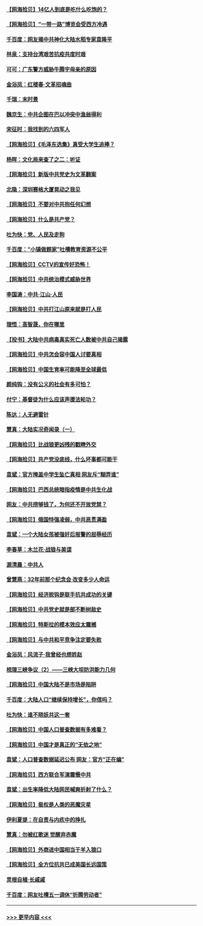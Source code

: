#### [【网海拾贝】14亿人到底是吃什么吃饱的？](../pages/nsc993/n12974125.md?t=05251802) 
#### [【网海拾贝】“一带一路”博览会受西方冷遇](../pages/nsc993/n12971787.md?t=05251802) 
#### [千百度：网友揭中共神化大陆水稻专家袁隆平](../pages/nsc993/n12971733.md?t=05251802) 
#### [林泉：支持台湾艰苦抗疫共度时艰](../pages/nsc993/n12971350.md?t=05251802) 
#### [可可：广东警方威胁牛腾宇母亲的原因](../pages/nsc993/n12971100.md?t=05251802) 
#### [金浴凤：红楼春·文革招魂曲](../pages/nsc993/n12970354.md?t=05251802) 
#### [千瑞：末时景](../pages/nsc993/n12970337.md?t=05251802) 
#### [魏京生：中共企图在巴以冲突中渔翁得利](../pages/nsc993/n12970286.md?t=05251802) 
#### [宋征时：我找到的六四军人](../pages/nsc993/n12970213.md?t=05251802) 
#### [【网海拾贝】《毛泽东选集》真受大学生追捧？](../pages/nsc993/n12968779.md?t=05251802) 
#### [杨晖：文化局来查了之二：听证](../pages/nsc993/n12966528.md?t=05251802) 
#### [【网海拾贝】新版中共党史为文革翻案](../pages/nsc993/n12967526.md?t=05251802) 
#### [北隐：深圳赛格大厦晃动之我见](../pages/nsc993/n12967393.md?t=05251802) 
#### [【网海拾贝】不要对中共抱任何幻想](../pages/nsc993/n12965222.md?t=05251802) 
#### [【网海拾贝】什么是共产党？](../pages/nsc993/n12962781.md?t=05251802) 
#### [吐为快：党、人民及走狗](../pages/nsc993/n12962747.md?t=05251802) 
#### [千百度：“小镇做题家”吐槽教育资源不公平](../pages/nsc993/n12962705.md?t=05251802) 
#### [【网海拾贝】CCTV的宣传好恐怖！](../pages/nsc993/n12959984.md?t=05251802) 
#### [【网海拾贝】中共统治模式威胁世界](../pages/nsc993/n12957622.md?t=05251802) 
#### [李国涛：中共‧江山‧人民](../pages/nsc993/n12957502.md?t=05251802) 
#### [【网海拾贝】中共打江山原来就是打人民](../pages/nsc993/n12954345.md?t=05251802) 
#### [理悟：高智晟，你在哪里](../pages/nsc993/n12953115.md?t=05251802) 
#### [【投书】大陆中共病毒真实死亡人数被中共自己揭露](../pages/nsc993/n12953050.md?t=05251802) 
#### [【网海拾贝】中共怎会容中国人讨要真相](../pages/nsc993/n12952161.md?t=05251802) 
#### [【网海拾贝】中国生育率可能降至全球最低](../pages/nsc993/n12948793.md?t=05251802) 
#### [颜纯钩：没有公义的社会有多可怕？](../pages/nsc993/n12947626.md?t=05251802) 
#### [付宁：基督徒为什么应该声援法轮功？](../pages/nsc993/n12947233.md?t=05251802) 
#### [陈达：人无避雷针](../pages/nsc993/n12947098.md?t=05251802) 
#### [慧真：大陆实况奇闻录（一）](../pages/nsc993/n12945811.md?t=05251802) 
#### [【网海拾贝】比战狼更凶残的戳瞎外交](../pages/nsc993/n12945717.md?t=05251802) 
#### [【网海拾贝】共产党没底线，什么坏事都可能干](../pages/nsc993/n12942090.md?t=05251802) 
#### [袁斌：官方掩盖中学生坠亡真相 网友斥“糊弄谁”](../pages/nsc993/n12942029.md?t=05251802) 
#### [【网海拾贝】巴西总统暗指疫情是中共生化战](../pages/nsc993/n12938999.md?t=05251802) 
#### [网友：中共捞够钱了，为何还不开放党禁？](../pages/nsc993/n12938952.md?t=05251802) 
#### [【网海拾贝】俄国恃强凌弱，中共恶贯满盈](../pages/nsc993/n12936626.md?t=05251802) 
#### [袁斌：一个大陆女孩被强奸后报警的屈辱经历](../pages/nsc993/n12936547.md?t=05251802) 
#### [李春草：木兰花·战狼与美谍](../pages/nsc993/n12935995.md?t=05251802) 
#### [源清晨：中共人](../pages/nsc993/n12935589.md?t=05251802) 
#### [曾慧燕：32年前那个纪念会 改变多少人命运](../pages/nsc993/n12934233.md?t=05251802) 
#### [【网海拾贝】经济脱钩是联手抗共成功的关键](../pages/nsc993/n12934176.md?t=05251802) 
#### [【网海拾贝】中共党史就是部不断树敌史](../pages/nsc993/n12932844.md?t=05251802) 
#### [【网海拾贝】特斯拉的模本效应太震撼](../pages/nsc993/n12925626.md?t=05251802) 
#### [【网海拾贝】与中共和平竞争注定要失败](../pages/nsc993/n12923326.md?t=05251802) 
#### [金浴凤：风流子‧我曾经也想姓赵](../pages/nsc993/n12920911.md?t=05251802) 
#### [梳理三峡争议（2）——三峡大坝防洪能力几何](../pages/nsc993/n12920173.md?t=05251802) 
#### [【网海拾贝】中国大陆不是市场是陷阱](../pages/nsc993/n12920143.md?t=05251802) 
#### [千百度：大陆人口“继续保持增长”，你信吗？](../pages/nsc993/n12918946.md?t=05251802) 
#### [吐为快：谁不晓妖共这一套](../pages/nsc993/n12918941.md?t=05251802) 
#### [【网海拾贝】中国人口普查数据有多难看？](../pages/nsc993/n12917822.md?t=05251802) 
#### [【网海拾贝】中国才是真正的“无依之地”](../pages/nsc993/n12915845.md?t=05251802) 
#### [袁斌：人口普查数据延迟公布 网友：官方“正在编”](../pages/nsc993/n12915748.md?t=05251802) 
#### [【网海拾贝】西方联合军演震慑中共](../pages/nsc993/n12913466.md?t=05251802) 
#### [袁斌：出生率降低大陆网民喊爽折射了什么？](../pages/nsc993/n12913365.md?t=05251802) 
#### [【网海拾贝】极权是人类的恶魔灾星](../pages/nsc993/n12910697.md?t=05251802) 
#### [伊利夏提：在自责与内疚中的挣扎](../pages/nsc993/n12910493.md?t=05251802) 
#### [慧真：勿被红歌迷 觉醒弃赤魔](../pages/nsc993/n12910485.md?t=05251802) 
#### [【网海拾贝】外商进中国相当于羊入狼口](../pages/nsc993/n12908274.md?t=05251802) 
#### [【网海拾贝】全方位抗共已成美国长远国策](../pages/nsc993/n12906878.md?t=05251802) 
#### [灵根自植‧长戚戚](../pages/nsc993/n12905585.md?t=05251802) 
#### [千百度：网友吐槽五一调休“折腾劳动者”](../pages/nsc993/n12905934.md?t=05251802) 

----
#### [ >>> 更早内容 <<< ](../indexes/nsc993-earlier.md)
